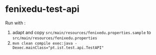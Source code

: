 fenixedu-test-api
=================


Run with :

1. adapt and copy `src/main/resources/fenixedu.properties.sample` to `src/main/resources/fenixedu.properties`
2. `mvn clean compile exec:java -Dexec.mainClass="pt.ist.test.api.TestAPI"`
